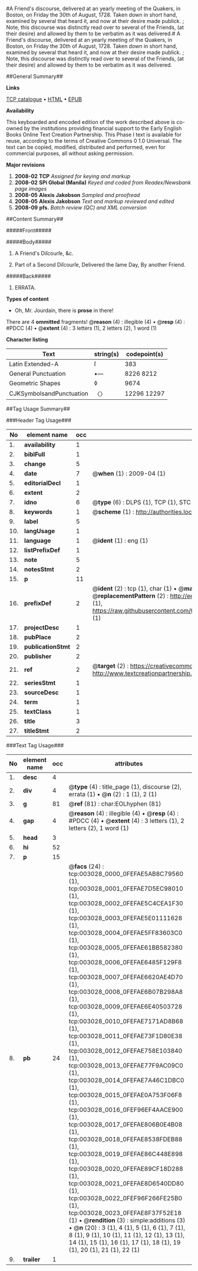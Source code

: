 #A Friend's discourse, delivered at an yearly meeting of the Quakers, in Boston, on Friday the 30th of August, 1728. Taken down in short hand, examined by several that heard it, and now at their desire made publick. ; Note, this discourse was distinctly read over to several of the Friends, (at their desire) and allowed by them to be verbatim as it was delivered.#
A Friend's discourse, delivered at an yearly meeting of the Quakers, in Boston, on Friday the 30th of August, 1728. Taken down in short hand, examined by several that heard it, and now at their desire made publick. ; Note, this discourse was distinctly read over to several of the Friends, (at their desire) and allowed by them to be verbatim as it was delivered.

##General Summary##

**Links**

[TCP catalogue](http://www.ota.ox.ac.uk/tcp/)  • 
[HTML](http://tei.it.ox.ac.uk/tcp/Texts-HTML/free/N02/N02553.html)  • 
[EPUB](http://tei.it.ox.ac.uk/tcp/Texts-EPUB/free/N02/N02553.epub)

**Availability**

This keyboarded and encoded edition of the
	       work described above is co-owned by the institutions
	       providing financial support to the Early English Books
	       Online Text Creation Partnership. This Phase I text is
	       available for reuse, according to the terms of Creative
	       Commons 0 1.0 Universal. The text can be copied,
	       modified, distributed and performed, even for
	       commercial purposes, all without asking permission.

**Major revisions**

1. __2008-02__ __TCP__ *Assigned for keying and markup*
1. __2008-02__ __SPi Global (Manila)__ *Keyed and coded from Readex/Newsbank page images*
1. __2008-05__ __Alexis Jakobson__ *Sampled and proofread*
1. __2008-05__ __Alexis Jakobson__ *Text and markup reviewed and edited*
1. __2008-09__ __pfs.__ *Batch review (QC) and XML conversion*

##Content Summary##

#####Front#####

#####Body#####

1. A Friend's Diſcourſe, &c.

1. Part of a Second Diſcourſe, Delivered the ſame Day, By another Friend.

#####Back#####

1. ERRATA.

**Types of content**

  * Oh, Mr. Jourdain, there is **prose** in there!

There are 4 **ommitted** fragments! 
 @__reason__ (4) : illegible (4)  •  @__resp__ (4) : #PDCC (4)  •  @__extent__ (4) : 3 letters (1), 2 letters (2), 1 word (1)

**Character listing**


|Text|string(s)|codepoint(s)|
|---|---|---|
|Latin Extended-A|ſ|383|
|General Punctuation|•—|8226 8212|
|Geometric Shapes|◊|9674|
|CJKSymbolsandPunctuation|〈〉|12296 12297|

##Tag Usage Summary##

###Header Tag Usage###

|No|element name|occ|attributes|
|---|---|---|---|
|1.|__availability__|1||
|2.|__biblFull__|1||
|3.|__change__|5||
|4.|__date__|7| @__when__ (1) : 2009-04 (1)|
|5.|__editorialDecl__|1||
|6.|__extent__|2||
|7.|__idno__|6| @__type__ (6) : DLPS (1), TCP (1), STC (1), NOTIS (1), IMAGE-SET (1), EVANS-CITATION (1)|
|8.|__keywords__|1| @__scheme__ (1) : http://authorities.loc.gov/ (1)|
|9.|__label__|5||
|10.|__langUsage__|1||
|11.|__language__|1| @__ident__ (1) : eng (1)|
|12.|__listPrefixDef__|1||
|13.|__note__|5||
|14.|__notesStmt__|2||
|15.|__p__|11||
|16.|__prefixDef__|2| @__ident__ (2) : tcp (1), char (1)  •  @__matchPattern__ (2) : ([0-9\-]+):([0-9IVX]+) (1), (.+) (1)  •  @__replacementPattern__ (2) : http://eebo.chadwyck.com/downloadtiff?vid=$1&page=$2 (1), https://raw.githubusercontent.com/textcreationpartnership/Texts/master/tcpchars.xml#$1 (1)|
|17.|__projectDesc__|1||
|18.|__pubPlace__|2||
|19.|__publicationStmt__|2||
|20.|__publisher__|2||
|21.|__ref__|2| @__target__ (2) : https://creativecommons.org/publicdomain/zero/1.0/ (1), http://www.textcreationpartnership.org/docs/. (1)|
|22.|__seriesStmt__|1||
|23.|__sourceDesc__|1||
|24.|__term__|1||
|25.|__textClass__|1||
|26.|__title__|3||
|27.|__titleStmt__|2||


###Text Tag Usage###

|No|element name|occ|attributes|
|---|---|---|---|
|1.|__desc__|4||
|2.|__div__|4| @__type__ (4) : title_page (1), discourse (2), errata (1)  •  @__n__ (2) : 1 (1), 2 (1)|
|3.|__g__|81| @__ref__ (81) : char:EOLhyphen (81)|
|4.|__gap__|4| @__reason__ (4) : illegible (4)  •  @__resp__ (4) : #PDCC (4)  •  @__extent__ (4) : 3 letters (1), 2 letters (2), 1 word (1)|
|5.|__head__|3||
|6.|__hi__|52||
|7.|__p__|15||
|8.|__pb__|24| @__facs__ (24) : tcp:003028_0000_0FEFAE5AB8C79560 (1), tcp:003028_0001_0FEFAE7D5EC98010 (1), tcp:003028_0002_0FEFAE5C4CEA1F30 (1), tcp:003028_0003_0FEFAE5E01111628 (1), tcp:003028_0004_0FEFAE5FF83603C0 (1), tcp:003028_0005_0FEFAE61BB582380 (1), tcp:003028_0006_0FEFAE6485F129F8 (1), tcp:003028_0007_0FEFAE6620AE4D70 (1), tcp:003028_0008_0FEFAE6B07B298A8 (1), tcp:003028_0009_0FEFAE6E40503728 (1), tcp:003028_0010_0FEFAE7171AD8B68 (1), tcp:003028_0011_0FEFAE73F1D80E38 (1), tcp:003028_0012_0FEFAE758E103840 (1), tcp:003028_0013_0FEFAE77F9AC09C0 (1), tcp:003028_0014_0FEFAE7A46C1DBC0 (1), tcp:003028_0015_0FEFAE0A753F06F8 (1), tcp:003028_0016_0FEF96EF4AACE900 (1), tcp:003028_0017_0FEFAE806B0E4B08 (1), tcp:003028_0018_0FEFAE8538FDEB88 (1), tcp:003028_0019_0FEFAE86C448E898 (1), tcp:003028_0020_0FEFAE89CF18D288 (1), tcp:003028_0021_0FEFAE8D6540DD80 (1), tcp:003028_0022_0FEF96F266FE25B0 (1), tcp:003028_0023_0FEFAE8F37F52E18 (1)  •  @__rendition__ (3) : simple:additions (3)  •  @__n__ (20) : 3 (1), 4 (1), 5 (1), 6 (1), 7 (1), 8 (1), 9 (1), 10 (1), 11 (1), 12 (1), 13 (1), 14 (1), 15 (1), 16 (1), 17 (1), 18 (1), 19 (1), 20 (1), 21 (1), 22 (1)|
|9.|__trailer__|1||
